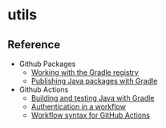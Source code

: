 # utils

## Reference
- Github Packages
    - [Working with the Gradle registry](https://docs.github.com/en/packages/working-with-a-github-packages-registry/working-with-the-gradle-registry)
    - [Publishing Java packages with Gradle](https://docs.github.com/en/actions/guides/publishing-java-packages-with-gradle)
- Github Actions
    - [Building and testing Java with Gradle](https://docs.github.com/en/actions/guides/building-and-testing-java-with-gradle)
    - [Authentication in a workflow](https://docs.github.com/en/actions/reference/authentication-in-a-workflow)
    - [Workflow syntax for GitHub Actions](https://docs.github.com/en/actions/reference/workflow-syntax-for-github-actions)
